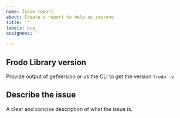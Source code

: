 ```yaml
---
name: Issue report
about: Create a report to help us improve
title: ''
labels: bug
assignees: ''

---
```


## Frodo Library version
Provide output of getVersion or us the CLI to get the version `frodo -v`

## Describe the issue
A clear and concise description of what the issue is.
